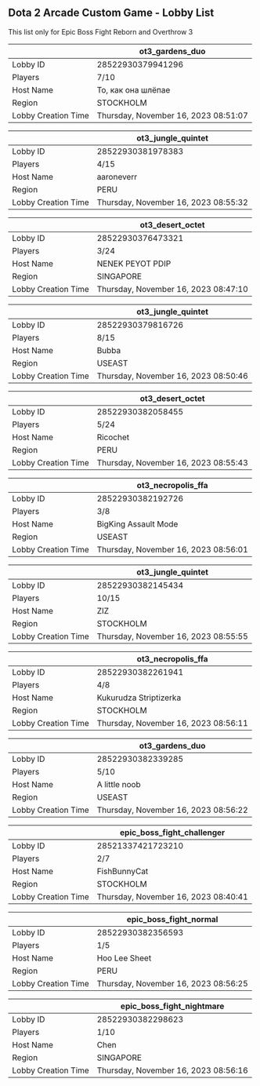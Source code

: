 ## Dota 2 Arcade Custom Game - Lobby List

This list only for Epic Boss Fight Reborn and Overthrow 3

|  | ot3_gardens_duo |
| ------ | ------ |
| Lobby ID | 28522930379941296 |
| Players | 7/10 |
| Host Name | То, как она шлёпае |
| Region | STOCKHOLM |
| Lobby Creation Time | Thursday, November 16, 2023 08:51:07 |


|  | ot3_jungle_quintet |
| ------ | ------ |
| Lobby ID | 28522930381978383 |
| Players | 4/15 |
| Host Name | aaroneverr |
| Region | PERU |
| Lobby Creation Time | Thursday, November 16, 2023 08:55:32 |


|  | ot3_desert_octet |
| ------ | ------ |
| Lobby ID | 28522930376473321 |
| Players | 3/24 |
| Host Name | NENEK PEYOT PDIP |
| Region | SINGAPORE |
| Lobby Creation Time | Thursday, November 16, 2023 08:47:10 |


|  | ot3_jungle_quintet |
| ------ | ------ |
| Lobby ID | 28522930379816726 |
| Players | 8/15 |
| Host Name | Bubba |
| Region | USEAST |
| Lobby Creation Time | Thursday, November 16, 2023 08:50:46 |


|  | ot3_desert_octet |
| ------ | ------ |
| Lobby ID | 28522930382058455 |
| Players | 5/24 |
| Host Name | Ricochet |
| Region | PERU |
| Lobby Creation Time | Thursday, November 16, 2023 08:55:43 |


|  | ot3_necropolis_ffa |
| ------ | ------ |
| Lobby ID | 28522930382192726 |
| Players | 3/8 |
| Host Name | BigKing Assault Mode |
| Region | USEAST |
| Lobby Creation Time | Thursday, November 16, 2023 08:56:01 |


|  | ot3_jungle_quintet |
| ------ | ------ |
| Lobby ID | 28522930382145434 |
| Players | 10/15 |
| Host Name | ZIZ |
| Region | STOCKHOLM |
| Lobby Creation Time | Thursday, November 16, 2023 08:55:55 |


|  | ot3_necropolis_ffa |
| ------ | ------ |
| Lobby ID | 28522930382261941 |
| Players | 4/8 |
| Host Name | Kukurudza Striptizerka |
| Region | STOCKHOLM |
| Lobby Creation Time | Thursday, November 16, 2023 08:56:11 |


|  | ot3_gardens_duo |
| ------ | ------ |
| Lobby ID | 28522930382339285 |
| Players | 5/10 |
| Host Name | A little noob |
| Region | USEAST |
| Lobby Creation Time | Thursday, November 16, 2023 08:56:22 |


|  | epic_boss_fight_challenger |
| ------ | ------ |
| Lobby ID | 28521337421723210 |
| Players | 2/7 |
| Host Name | FishBunnyCat |
| Region | STOCKHOLM |
| Lobby Creation Time | Thursday, November 16, 2023 08:40:41 |


|  | epic_boss_fight_normal |
| ------ | ------ |
| Lobby ID | 28522930382356593 |
| Players | 1/5 |
| Host Name | Hoo Lee Sheet |
| Region | PERU |
| Lobby Creation Time | Thursday, November 16, 2023 08:56:25 |


|  | epic_boss_fight_nightmare |
| ------ | ------ |
| Lobby ID | 28522930382298623 |
| Players | 1/10 |
| Host Name | Chen |
| Region | SINGAPORE |
| Lobby Creation Time | Thursday, November 16, 2023 08:56:16 |


